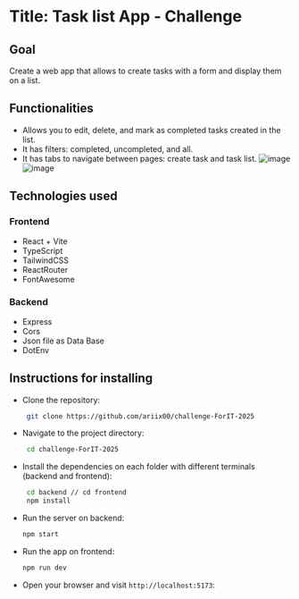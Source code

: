 # Title: Task list App - Challenge
## Goal
Create a web app that allows to create tasks with a form and display them on a list.

## Functionalities
  - Allows you to edit, delete, and mark as completed tasks created in the list.
  - It has filters: completed, uncompleted, and all.
  - It has tabs to navigate between pages: create task and task list.
![image](https://github.com/user-attachments/assets/b381a589-011b-43b1-aaf5-f805f542c953)
![image](https://github.com/user-attachments/assets/d4a86a78-4532-4cd4-96a3-a0f8be250879)

## Technologies used
### Frontend
- React + Vite
- TypeScript
- TailwindCSS
- ReactRouter
- FontAwesome
### Backend
- Express
- Cors
- Json file as Data Base
- DotEnv

## Instructions for installing
- Clone the repository: 
   ```bash
    git clone https://github.com/ariix00/challenge-ForIT-2025
    ```
- Navigate to the project directory:
   ```bash
    cd challenge-ForIT-2025
    ```
- Install the dependencies on each folder with different terminals (backend and frontend):
   ```bash
    cd backend // cd frontend
    npm install
   ```
- Run the server on backend:
    ```bash
    npm start
    ```
- Run the app on frontend:
    ```bash
    npm run dev
    ```
- Open your browser and visit `http://localhost:5173`:






